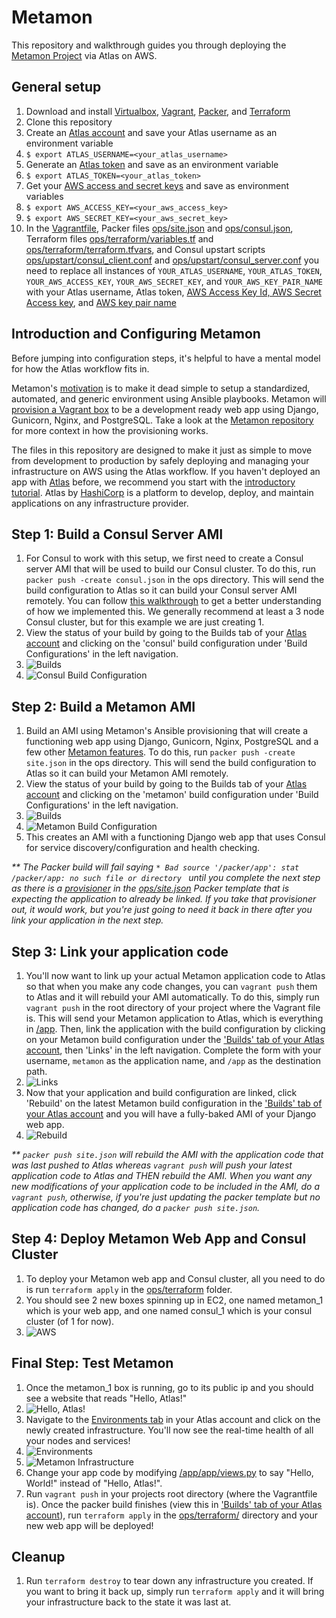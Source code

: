 Metamon
===================
This repository and walkthrough guides you through deploying the [Metamon Project](https://github.com/tryolabs/metamon) via Atlas on AWS.

General setup
-------------
1. Download and install [Virtualbox](https://www.virtualbox.org/wiki/Downloads), [Vagrant](https://www.vagrantup.com/downloads.html), [Packer](https://www.packer.io/downloads.html), and [Terraform](https://www.terraform.io/downloads.html)
2. Clone this repository
3. Create an [Atlas account](https://atlas.hashicorp.com/account/new?utm_source=github&utm_medium=examples&utm_campaign=metamon) and save your Atlas username as an environment variable
  1. `$ export ATLAS_USERNAME=<your_atlas_username>`
4. Generate an [Atlas token](https://atlas.hashicorp.com/settings/tokens) and save as an environment variable
  1. `$ export ATLAS_TOKEN=<your_atlas_token>`
5. Get your [AWS access and secret keys](http://docs.aws.amazon.com/AWSSimpleQueueService/latest/SQSGettingStartedGuide/AWSCredentials.html) and save as environment variables
  1. `$ export AWS_ACCESS_KEY=<your_aws_access_key>`
  2. `$ export AWS_SECRET_KEY=<your_aws_secret_key>`
6. In the [Vagrantfile](https://github.com/hashicorp/atlas-examples/tree/master/metamon/Vagrantfile), Packer files [ops/site.json](https://github.com/hashicorp/atlas-examples/tree/master/metamon/ops/site.json) and [ops/consul.json](https://github.com/hashicorp/atlas-examples/tree/master/metamon/ops/consul.json), Terraform files [ops/terraform/variables.tf](https://github.com/hashicorp/atlas-examples/tree/master/metamon/ops/terraform/variables.tf) and [ops/terraform/terraform.tfvars](https://github.com/hashicorp/atlas-examples/tree/master/metamon/ops/terraform/terraform.tfvars), and Consul upstart scripts [ops/upstart/consul_client.conf](https://github.com/hashicorp/atlas-examples/tree/master/metamon/ops/upstart/consul_client.conf) and [ops/upstart/consul_server.conf](https://github.com/hashicorp/atlas-examples/tree/master/metamon/ops/upstart/consul_server.conf) you need to replace all instances of `YOUR_ATLAS_USERNAME`, `YOUR_ATLAS_TOKEN`, `YOUR_AWS_ACCESS_KEY`, `YOUR_AWS_SECRET_KEY`, and `YOUR_AWS_KEY_PAIR_NAME` with your Atlas username, Atlas token, [AWS Access Key Id, AWS Secret Access key](http://docs.aws.amazon.com/AWSSimpleQueueService/latest/SQSGettingStartedGuide/AWSCredentials.html), and [AWS key pair name](http://docs.aws.amazon.com/gettingstarted/latest/wah/getting-started-prereq.html)

Introduction and Configuring Metamon
-----------------------------------------------
Before jumping into configuration steps, it's helpful to have a mental model for how the Atlas workflow fits in.

Metamon's [motivation](https://github.com/tryolabs/metamon#motivation) is to make it dead simple to setup a standardized, automated, and generic environment using Ansible playbooks. Metamon will [provision a Vagrant box](https://github.com/tryolabs/metamon#features) to be a development ready web app using Django, Gunicorn, Nginx, and PostgreSQL. Take a look at the [Metamon repository](https://github.com/tryolabs/metamon) for more context in how the provisioning works.

The files in this repository are designed to make it just as simple to move from development to production by safely deploying and managing your infrastructure on AWS using the Atlas workflow. If you haven't deployed an app with [Atlas](https://atlas.hashicorp.com) before, we recommend you start with the [introductory tutorial](https://atlas.hashicorp.com/help/getting-started/getting-started-overview). Atlas by [HashiCorp](https://hashicorp.com) is a platform to develop, deploy, and maintain applications on any infrastructure provider.

Step 1: Build a Consul Server AMI
-------------------------
1. For Consul to work with this setup, we first need to create a Consul server AMI that will be used to build our Consul cluster. To do this, run `packer push -create consul.json` in the ops directory. This will send the build configuration to Atlas so it can build your Consul server AMI remotely. You can follow [this walkthrough](https://github.com/hashicorp/atlas-examples/tree/master/consul) to get a better understanding of how we implemented this. We generally recommend at least a 3 node Consul cluster, but for this example we are just creating 1.
2. View the status of your build by going to the Builds tab of your [Atlas account](https://atlas.hashicorp.com/builds) and clicking on the 'consul' build configuration under 'Build Configurations' in the left navigation.
  1. ![Builds](https://www.dropbox.com/s/rj4210k37p0x6cd/Screenshot%202015-04-07%2010.37.52.png?dl=0)
  2. ![Consul Build Configuration](https://www.dropbox.com/s/xpcasw8vwua6rs9/Screenshot%202015-04-07%2009.56.24.png?dl=0)

Step 2: Build a Metamon AMI
-------------------------
1. Build an AMI using Metamon's Ansible provisioning that will create a functioning web app using Django, Gunicorn, Nginx, PostgreSQL and a few other [Metamon features](https://github.com/tryolabs/metamon#features). To do this, run `packer push -create site.json` in the ops directory. This will send the build configuration to Atlas so it can build your Metamon AMI remotely.
2. View the status of your build by going to the Builds tab of your [Atlas account](https://atlas.hashicorp.com/builds) and clicking on the 'metamon' build configuration under 'Build Configurations' in the left navigation.
  1. ![Builds](https://www.dropbox.com/s/rj4210k37p0x6cd/Screenshot%202015-04-07%2010.37.52.png?dl=0)
  2. ![Metamon Build Configuration](https://www.dropbox.com/s/sdm0dsyhdhl7zkj/Screenshot%202015-04-07%2010.00.21.png?dl=0)
3. This creates an AMI with a functioning Django web app that uses Consul for service discovery/configuration and health checking.

_\** The Packer build will fail saying `* Bad source '/packer/app': stat /packer/app: no such file or directory
` until you complete the next step as there is a [provisioner](https://github.com/hashicorp/atlas-examples/tree/master/metamon/ops/site.json#L65) in the [ops/site.json](https://github.com/hashicorp/atlas-examples/tree/master/metamon/ops/site.json) Packer template that is expecting the application to already be linked. If you take that provisioner out, it would work, but you're just going to need it back in there after you link your application in the next step._

Step 3: Link your application code
-------------------------
1. You'll now want to link up your actual Metamon application code to Atlas so that when you make any code changes, you can `vagrant push` them to Atlas and it will rebuild your AMI automatically. To do this, simply run `vagrant push` in the root directory of your project where the Vagrant file is. This will send your Metamon application to Atlas, which is everything in [/app](https://github.com/hashicorp/atlas-examples/tree/master/metamon/app). Then, link the application with the build configuration by clicking on your Metamon build configuration under the ['Builds' tab of your Atlas account](https://atlas.hashicorp.com/builds), then 'Links' in the left navigation. Complete the form with your username, `metamon` as the application name, and `/app` as the destination path.
  1. ![Links](https://www.dropbox.com/s/ya1ixyjlta7iqbs/Screenshot%202015-04-07%2010.43.18.png?dl=0)
2. Now that your application and build configuration are linked, click 'Rebuild' on the latest Metamon build configuration in the ['Builds' tab of your Atlas account](https://atlas.hashicorp.com/builds) and you will have a fully-baked AMI of your Django web app.
  1. ![Rebuild](https://www.dropbox.com/s/r7v26p4b23qbvxu/Screenshot%202015-04-07%2010.47.47.png?dl=0)

_\** `packer push site.json` will rebuild the AMI with the application code that was last pushed to Atlas whereas `vagrant push` will push your latest application code to Atlas and THEN rebuild the AMI. When you want any new modifications of your application code to be included in the AMI, do a `vagrant push`, otherwise, if you're just updating the packer template but no application code has changed, do a `packer push site.json`._

Step 4: Deploy Metamon Web App and Consul Cluster
--------------------------
1. To deploy your Metamon web app and Consul cluster, all you need to do is run `terraform apply` in the [ops/terraform](https://github.com/hashicorp/atlas-examples/tree/master/metamon/ops/terraform) folder.
2. You should see 2 new boxes spinning up in EC2, one named metamon_1 which is your web app, and one named consul_1 which is your consul cluster (of 1 for now).
  1. ![AWS](https://www.dropbox.com/s/z1bep26de5hvc56/Screenshot%202015-04-07%2010.54.13.png?dl=0)

Final Step: Test Metamon
------------------------
1. Once the metamon_1 box is running, go to its public ip and you should see a website that reads "Hello, Atlas!"
  1. ![Hello, Atlas!](https://www.dropbox.com/s/nd0bnb5nx5fye1z/Screenshot%202015-04-07%2010.56.57.png?dl=0)
2. Navigate to the [Environments tab](https://atlas.hashicorp.com/environment) in your Atlas account and click on the newly created infrastructure. You'll now see the real-time health of all your nodes and services!
  1. ![Environments](https://www.dropbox.com/s/ja27936cmd4u9zp/Screenshot%202015-04-07%2011.13.26.png?dl=0)
  2. ![Metamon Infrastructure](https://www.dropbox.com/s/jsrvl5l4lt25hpv/Screenshot%202015-04-07%2011.14.36.png?dl=0)
3. Change your app code by modifying [/app/app/views.py](https://github.com/hashicorp/atlas-examples/tree/master/metamon/app/app/views.py) to say "Hello, World!" instead of "Hello, Atlas!".
4. Run `vagrant push` in your projects root directory (where the Vagrantfile is). Once the packer build finishes (view this in ['Builds' tab of your Atlas account](https://atlas.hashicorp.com/builds)), run `terraform apply` in the [ops/terraform/](https://github.com/hashicorp/atlas-examples/tree/master/metamon/ops/terraform) directory and your new web app will be deployed!

Cleanup
------------------------
1. Run `terraform destroy` to tear down any infrastructure you created. If you want to bring it back up, simply run `terraform apply` and it will bring your infrastructure back to the state it was last at.

